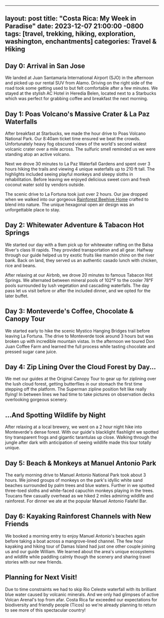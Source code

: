  ---
layout: post
title:  "Costa Rica: My Week in Paradise"
date:   2023-12-07 21:00:00 -0800
tags: [travel, trekking, hiking, exploration, washington, enchantments]
categories: Travel & Hiking
---

## Day 0: Arrival in San Jose
We landed at Juan Santamaria International Airport (SJO) in the afternoon and picked up our rental SUV from Alamo. Driving on the right side of the road took some getting used to but felt comfortable after a few minutes. We stayed at the stylish AC Hotel in Heredia Belen, located next to a Starbucks which was perfect for grabbing coffee and breakfast the next morning.

## Day 1: Poas Volcano's Massive Crater & La Paz Waterfalls
After breakfast at Starbucks, we made the hour drive to Poas Volcano National Park. Our 8:40am ticket time ensured we beat the crowds. Unfortunately heavy fog obscured views of the world's second widest volcanic crater over a mile across. The sulfuric smell reminded us we were standing atop an active volcano.  

Next we drove 30 minutes to La Paz Waterfall Gardens and spent over 3 hours hiking the trails and viewing 4 unique waterfalls up to 210 ft tall. The highlights included seeing playful monkeys and sleepy sloths in rehabilitation. Before leaving we enjoyed delicious sweet corn and fresh coconut water sold by vendors outside.  

The scenic drive to La Fortuna took just over 2 hours. Our jaw dropped when we walked into our gorgeous [Rainforest Beehive Home](https://www.airbnb.com/rooms/902365718352149376?source_impression_id=p3_1702959295_MeaMQReVnuO%2BRbun) crafted to blend into nature. The unique hexagonal open air design was an unforgettable place to stay.  

## Day 2: Whitewater Adventure & Tabacon Hot Springs  
We started our day with a 9am pick up for whitewater rafting on the Balsa River's class III rapids. They provided transportation and all gear. Halfway through our guide helped us try exotic fruits like mamón chino on the river bank. Back on land, they served us an authentic casado lunch with chicken, rice and beans.   

After relaxing at our Airbnb, we drove 20 minutes to famous Tabacon Hot Springs. We alternated between mineral pools of 102°F to the cooler 78°F pools surrounded by lush vegetation and cascading waterfalls. The day pass let us visit before or after the included dinner, and we opted for the later buffet.  

## Day 3: Monteverde's Coffee, Chocolate & Canopy Tour 
We started early to hike the scenic Mystico Hanging Bridges trail before leaving La Fortuna. The drive to Monteverde took around 3 hours but was broken up with incredible mountain vistas. In the afternoon we toured Don Juan Coffee Farm and learned the full process while tasting chocolate and pressed sugar cane juice.   

## Day 4: Zip Lining Over the Cloud Forest by Day...
We met our guides at the Original Canopy Tour to gear up for ziplining over the lush cloud forest, getting butterflies in our stomach the first time stepping off the platform. The Superman zipline position felt like really flying! In between lines we had time to take pictures on observation decks overlooking gorgeous scenery.  

## ...And Spotting Wildlife by Night
After relaxing at a local brewery, we went on a 2 hour night hike into Monteverde's dense forest. With our guide's blacklight flashlight we spotted tiny transparent frogs and gigantic tarantulas up close. Walking through the jungle after dark with anticipation of seeing wildlife made this tour totally unique.  

## Day 5: Beach & Monkeys at Manuel Antonio Park  
The early morning drive to Manuel Antonio National Park took about 3 hours. We joined groups of monkeys on the park's idyllic white sand beaches surrounded by palm trees and blue waters. Further in we spotted three-toed sloths and white-faced capuchin monkeys playing in the trees. Toucans flew casually overhead as we hiked 2 miles admiring wildlife and rainforest. For dinner we ate at the popular Manuel Antonio Falafel Bar.

## Day 6: Kayaking Rainforest Channels with New Friends
We booked a morning entry to enjoy Manuel Antonio's beaches again before taking a boat across a mangrove-lined channel. The few hour kayaking and hiking tour of Damas Island had just one other couple joining us and our guide William. We learned about the area's unique ecosystems and wildlife while paddling calmly though the scenery and sharing travel stories with our new friends.  

## Planning for Next Visit!
Due to time constraints we had to skip Rio Celeste waterfall with its brilliant blue water caused by volcanic minerals. And we only had glimpses of active Volcan Arenal's top from afar. Costa Rica far exceeded our expectations for biodiversity and friendly people (Ticos) so we're already planning to return to see more of this spectacular country!